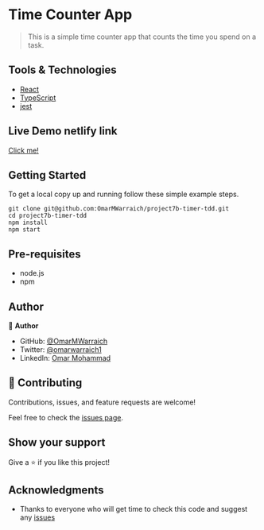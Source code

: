 # Time Counter App

> This is a simple time counter app that counts the time you spend on a task.

## Tools & Technologies

-  [React](https://reactjs.org/)
-  [TypeScript](https://www.typescriptlang.org/)
- [jest](https://jestjs.io/)

## Live Demo netlify link

[Click me!](https://timecounter-ova.netlify.app)

## Getting Started

To get a local copy up and running follow these simple example steps.

```
git clone git@github.com:OmarMWarraich/project7b-timer-tdd.git
cd project7b-timer-tdd
npm install
npm start
```

## Pre-requisites

- node.js
- npm

## Author

👤 **Author**

- GitHub: [@OmarMWarraich](https://github.com/OmarMWarraich)
- Twitter: [@omarwarraich1](https://twitter.com/@omarwarraich1)
- LinkedIn: [Omar Mohammad](https://www.linkedin.com/in/omar-mohammad-a9902847/)


## 🤝 Contributing

Contributions, issues, and feature requests are welcome!

Feel free to check the [issues page](../../issues/).

## Show your support

Give a ⭐️ if you like this project!

## Acknowledgments

- Thanks to everyone who will get time to check this code and suggest any [issues](https://github.com/OmarMWarraich/project7b-timer-tdd/issues)
